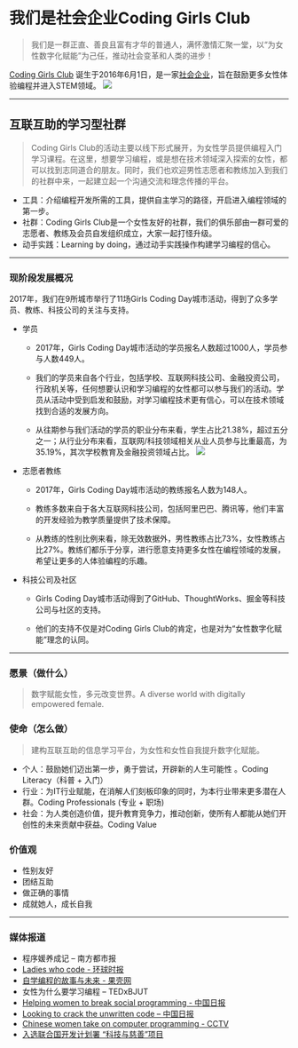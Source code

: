 # 我们是社会企业Coding Girls Club

> 我们是一群正直、善良且富有才华的普通人，满怀激情汇聚一堂，以“为女性数字化赋能”为己任，推动社会变革和人类的进步！

[Coding Girls Club](http://codingirlsclub.com/) 诞生于2016年6月1日，是一家[社会企业](https://baike.baidu.com/item/%E7%A4%BE%E4%BC%9A%E4%BC%81%E4%B8%9A)，旨在鼓励更多女性体验编程并进入STEM领域。
![](http://ocuwjo7n4.bkt.clouddn.com/2018-07-14-134031.jpg)
 
----

## 互联互助的学习型社群
> Coding Girls Club的活动主要以线下形式展开，为女性学员提供编程入门学习课程。在这里，想要学习编程，或是想在技术领域深入探索的女性，都可以找到志同道合的朋友。同时，我们也欢迎男性志愿者和教练加入到我们的社群中来，一起建立起一个沟通交流和理念传播的平台。

- 工具：介绍编程开发所需的工具，提供自主学习的路径，开启进入编程领域的第一步。
- 社群：Coding Girls Club是一个女性友好的社群，我们的俱乐部由一群可爱的志愿者、教练及会员自发组织成立，大家一起打怪升级。
- 动手实践：Learning by doing，通过动手实践操作构建学习编程的信心。

------

### 现阶段发展概况
2017年，我们在9所城市举行了11场Girls Coding Day城市活动，得到了众多学员、教练、科技公司的关注与支持。

- 学员
  - 2017年，Girls Coding Day城市活动的学员报名人数超过1000人，学员参与人数449人。

  - 我们的学员来自各个行业，包括学校、互联网科技公司、金融投资公司，行政机关等，任何想要认识和学习编程的女性都可以参与我们的活动。学员从活动中受到启发和鼓励，对学习编程技术更有信心，可以在技术领域找到合适的发展方向。

  - 从往期参与我们活动的学员的职业分布来看，学生占比21.38%，超过五分之一；从行业分布来看，互联网/科技领域相关从业人员参与比重最高，为35.19%，其次学校教育及金融投资领域占比。
  ![](http://wx1.sinaimg.cn/mw690/0060lm7Tly1fvm3n7mrcwj30zk0k075c.jpg)

- 志愿者教练
  - 2017年，Girls Coding Day城市活动的教练报名人数为148人。

  - 教练多数来自于各大互联网科技公司，包括阿里巴巴、腾讯等，他们丰富的开发经验为教学质量提供了技术保障。
  
  - 从教练的性别比例来看，除无效数据外，男性教练占比73%，女性教练占比27%。教练们都乐于分享，进行愿意支持更多女性在编程领域的发展，希望让更多的人体验编程的乐趣。

- 科技公司及社区

  - Girls Coding Day城市活动得到了GitHub、ThoughtWorks、掘金等科技公司与社区的支持。
  
  - 他们的支持不仅是对Coding Girls Club的肯定，也是对为“女性数字化赋能”理念的认同。

------

### 愿景（做什么）

> 数字赋能女性，多元改变世界。A diverse world with digitally empowered female.


### 使命（怎么做）

>建构互联互助的信息学习平台，为女性和女性自我提升数字化赋能。

- 个人：鼓励她们迈出第一步，勇于尝试，开辟新的人生可能性 。Coding Literacy（科普 + 入门）
- 行业：为IT行业赋能，在消解人们刻板印象的同时，为本行业带来更多潜在人群。Coding Professionals (专业 + 职场)
- 社会：为人类创造价值，提升教育竞争力，推动创新，使所有⼈都能从她们开创性的未来贡献中获益。Coding Value



### 价值观

- 性别友好
- 团结互助
- 做正确的事情
- 成就她人，成长自我

----

### 媒体报道

- 程序媛养成记 – 南方都市报
- [Ladies  who code  - 环球时报](http://www.globaltimes.cn/content/954372.shtml)
- [自学编程的故事与未来 - 果壳网](https://mp.weixin.qq.com/s?__biz=MTg1MjI3MzY2MQ==&mid=2651685780&idx=2&sn=e3bb71e82215ad08ee0c2bcd8b7efb5a&chksm=5da1a7066ad62e109af588cd6fe0e3cc8568e4343e3ed2c7918b3dc7e4573b48e1e6856d7efe&mpshare=1&scene=1&srcid=0312s7v548Y26dbmG5Td0ZL0&key=353a173408df97ae884eba275c82018b9ae2ec57c558f7098e7a114cdd9b953adb27a44b40d47dea9d26221d4451aafff678c77b89bd86271370a09fcf146f0f731ab7e43c89feec1d08658a41de3120&ascene=0&uin=MTcwMTY4MTA4MA==&devicetype=iMac+MacBookPro11,4+OSX+OSX+10.12.4+build(16E195)&version=12020610&nettype=WIFI&fontScale=100&pass_ticket=lnqoqmqtZoWiwfaVHkLGS0w0bRtWKHaIehRHAGe3FlDi9CNdgGGdVi3+2pApxHh3)
- 女性为什么要学习编程 – TEDxBJUT
- [Helping women to break social programming - 中国日报](http://www.chinadaily.com.cn/china/2017-01/13/content_27943815.htm)
- [Looking to crack the unwritten code – 中国日报](http://www.chinadaily.com.cn/china/2017-01/13/content_27943492.htm)
- [Chinese women take on computer programming - CCTV](https://news.cgtn.com/news/3d49544e31516a4d/share_p.html?t=1487165529237&from=timeline&isappinstalled=0)
- [入选联合国开发计划署 “科技与慈善”项目](https://mp.weixin.qq.com/s/pJn0eMBHj8mzW6L5I_6Bhw)
